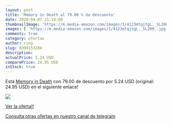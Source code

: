 ```yaml
---
layout: post
title: 'Memory in Death al 79.00 % de descuento'
date: 2020-04-07 21:18:00
thumbnailImage: 'https://m.media-amazon.com/images/I/4123mtqjtgL._SL200_.jpg'
images: [ 'https://m.media-amazon.com/images/I/4123mtqjtgL._SL200_.jpg' ]
comments: true
category: ofertas
author: ring
slug: 0399153284
description:
actualPrice: 5.24 USD
comparePrice: 24.95 USD
inStock: true
---
```


Está [Memory in Death](https://www.amazon.com/dp/0399153284/?tag=redken08-20) con 79.00 de descuento por 5.24 USD (original: 24.95 USD) en el siguiente enlace!

[![](https://m.media-amazon.com/images/I/4123mtqjtgL._SL200_.jpg)](https://www.amazon.com/dp/0399153284/?tag=redken08-20)

[Ver la oferta!!](https://www.amazon.com/dp/0399153284/?tag=redken08-20)

[Consulta otras ofertas en nuestro canal de telegram](https://t.me/s/ofertas25)
